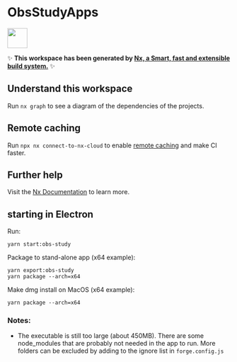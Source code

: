 # ObsStudyApps

<a alt="Nx logo" href="https://nx.dev" target="_blank" rel="noreferrer"><img src="https://raw.githubusercontent.com/nrwl/nx/master/images/nx-logo.png" width="45"></a>

✨ **This workspace has been generated by [Nx, a Smart, fast and extensible build system.](https://nx.dev)** ✨

## Understand this workspace

Run `nx graph` to see a diagram of the dependencies of the projects.

## Remote caching

Run `npx nx connect-to-nx-cloud` to enable [remote caching](https://nx.app) and make CI faster.

## Further help

Visit the [Nx Documentation](https://nx.dev) to learn more.


## starting in Electron
Run:

```
yarn start:obs-study
```

Package to stand-alone app (x64 example):
```
yarn export:obs-study
yarn package --arch=x64
```

Make dmg install on MacOS (x64 example):
```
yarn package --arch=x64
```

### Notes:
- The executable is still too large (about 450MB).  There are some node_modules that are probably not needed in the app to run.  More folders can be excluded by adding to the ignore list in `forge.config.js`

